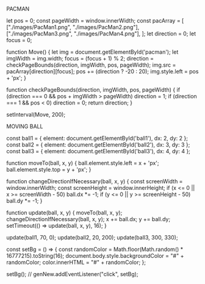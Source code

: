 PACMAN

let pos = 0;
const pageWidth = window.innerWidth;
const pacArray = [
  ["./images/PacMan1.png", "./images/PacMan2.png"],
  ["./images/PacMan3.png", "./images/PacMan4.png"],
];
let direction = 0;
let focus = 0;

function Move() {
  let img = document.getElementById('pacman');
  let imgWidth = img.width;
  focus = (focus + 1) % 2;
  direction = checkPageBounds(direction, imgWidth, pos, pageWidth);
  img.src = pacArray[direction][focus];
  pos += (direction ? -20 : 20);
  img.style.left = pos + 'px';
}

function checkPageBounds(direction, imgWidth, pos, pageWidth) {
  if (direction === 0 && pos + imgWidth > pageWidth) direction = 1;
  if (direction === 1 && pos < 0) direction = 0;
  return direction;
}

setInterval(Move, 200);


MOVING BALL



const ball1 = { element: document.getElementById('ball1'), dx: 2, dy: 2 };
const ball2 = { element: document.getElementById('ball2'), dx: 3, dy: 3 };
const ball3 = { element: document.getElementById('ball3'), dx: 4, dy: 4 };

function moveTo(ball, x, y) {
  ball.element.style.left = x + 'px';
  ball.element.style.top = y + 'px';
}

function changeDirectionIfNecessary(ball, x, y) {
  const screenWidth = window.innerWidth;
  const screenHeight = window.innerHeight;
  if (x <= 0 || x >= screenWidth - 50) ball.dx *= -1;
  if (y <= 0 || y >= screenHeight - 50) ball.dy *= -1;
}

function update(ball, x, y) {
  moveTo(ball, x, y);
  changeDirectionIfNecessary(ball, x, y);
  x += ball.dx;
  y += ball.dy;
  setTimeout(() => update(ball, x, y), 16);
}

update(ball1, 70, 0);
update(ball2, 20, 200);
update(ball3, 300, 330);

const setBg = () => {
  const randomColor = Math.floor(Math.random() * 16777215).toString(16);
  document.body.style.backgroundColor = "#" + randomColor;
  color.innerHTML = "#" + randomColor;
};

setBg();
// genNew.addEventListener("click", setBg);
